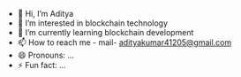 - 👋 Hi, I’m Aditya
- 👀 I’m interested in blockchain technology 
- 🌱 I’m currently learning blockchain development
- 📫 How to reach me - mail- adityakumar41205@gmail.com
- 😄 Pronouns: ...
- ⚡ Fun fact: ...

<!---
Aditya41205/Aditya41205 is a ✨ special ✨ repository because its `README.md` (this file) appears on your GitHub profile.
You can click the Preview link to take a look at your changes.
--->

